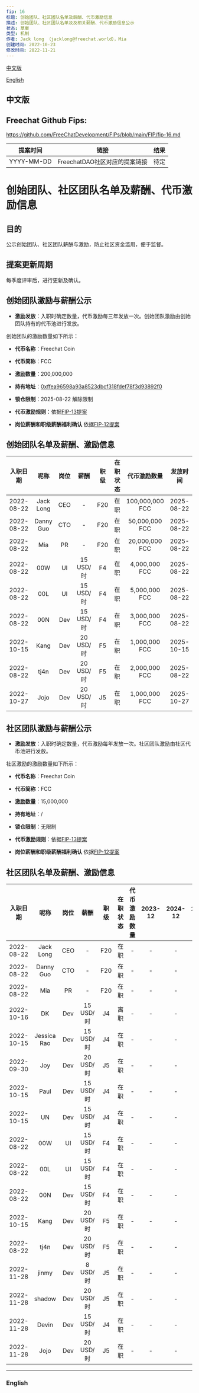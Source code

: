 ```yaml
---
fip: 16
标题: 创始团队、社区团队名单及薪酬、代币激励信息
描述: 创始团队、社区团队名单及及相关薪酬、代币激励信息公示
状态: 草案
类型: 机制
作者: Jack long （jacklong@freechat.world），Mia
创建时间: 2022-10-23
修改时间: 2022-11-21
---
```


[中文版](#1)

[English](#2)

<h2 id="1">中文版</h2>

## Freechat Github Fips: 

https://github.com/FreeChatDevelopment/FIPs/blob/main/FIP/fip-16.md


  | 提案时间 | 链接 | 结果 |
  |:-:|:-:|:-:|
  | YYYY-MM-DD |FreechatDAO社区对应的提案链接|待定|

# 创始团队、社区团队名单及薪酬、代币激励信息

## 目的
公示创始团队、社区团队薪酬与激励，防止社区资金滥用，便于监督。

## 提案更新周期
每季度评审后，进行更新及确认。

## 创始团队激励与薪酬公示

* **激励发放**：入职时确定数量，代币激励每三年发放一次。创始团队激励由创始团队持有的代币池进行发放。

创始团队的激励数量如下所示：

* **代币名称**：Freechat Coin
* **代币简称**：FCC
* **激励数量**：200,000,000
* **持有地址**：[0xffea96598a93a8523dbcf318fdef78f3d93892f0](https://etherscan.io/token/0x171b1daefac13a0a3524fcb6beddc7b31e58e079?a=0xffea96598a93a8523dbcf318fdef78f3d93892f0)
* **锁仓限制**：2025-08-22 解除限制
* **代币激励规则**：依据[FIP-13提案](https://github.com/FreeChatDevelopment/FIPs/blob/main/FIP/fip-13.md)

* **岗位薪酬和职级薪酬福利确认**
依据[FIP-12提案](https://github.com/FreeChatDevelopment/FIPs/blob/main/FIP/fip-12.md)

## 创始团队名单及薪酬、激励信息
|入职日期   |   呢称   | 岗位 |   薪酬   | 职级 |在职状态|   代币激励数量  |    发放时间   |
|:--------:|:-------:|:----:|:-------:|:---:|:-----:|:-------------:|:-----------:|
|2022-08-22|Jack Long  |CEO   |    -    | F20  |在职 |100,000,000 FCC  |2025-08-22|
|2022-08-22|Danny Guo  |CTO   |    -    | F20  |在职 |50,000,000 FCC   |2025-08-22|
|2022-08-22|Mia        |PR    |    -    | F20  |在职 |20,000,000 FCC   |2025-08-22|
|2022-08-22|00W        |UI    |15 USD/时| F4   |在职 |4,000,000 FCC    |2025-08-22|
|2022-08-22|00L        |UI    |15 USD/时| F4   |在职 |5,000,000 FCC    |2025-08-22|
|2022-08-22|00N        |Dev   |15 USD/时| F4   |在职 |3,000,000 FCC    |2025-08-22|
|2022-10-15|Kang       |Dev   |20 USD/时| F5   |在职 |1,000,000 FCC    |2025-10-15|
|2022-08-22|tj4n       |Dev   |20 USD/时| F5   |在职 |2,000,000 FCC    |2025-08-22|
|2022-10-27|Jojo       |Dev   |20 USD/时| J5   |在职 |1,000,000 FCC    |2025-10-27|

## 社区团队激励与薪酬公示

* **激励发放**：入职时确定数量，代币激励每年发放一次。社区团队激励由社区代币池进行发放。

社区激励的激励数量如下所示：

* **代币名称**：Freechat Coin
* **代币简称**：FCC
* **激励数量**：15,000,000
* **持有地址**：/
* **锁仓限制**：无限制
* **代币激励规则**：依据[FIP-13提案](https://github.com/FreeChatDevelopment/FIPs/blob/main/FIP/fip-13.md)

* **岗位薪酬和职级薪酬福利确认**
依据[FIP-12提案](https://github.com/FreeChatDevelopment/FIPs/blob/main/FIP/fip-12.md)

## 社区团队名单及薪酬、激励信息
|入职日期  |    呢称     | 岗位 |   薪酬   | 职级 |在职状态|   代币激励数量  |2023-12|2024-12|2025-12|
|:-------:|:----------:|:----:|:-------:|:---:|:-----:|:-------------:|:-----:|:-----:|:-----:|
|2022-08-22|Jack Long  |CEO   |    -    | F20  |在职   |-              |-      |-      |-      |
|2022-08-22|Danny Guo  |CTO   |    -    | F20  |在职   |-              |-      |-      |-      |
|2022-08-22|Mia        |PR    |    -    | F20  |在职   |-              |-      |-      |-      |
|2022-10-16|DK         |Dev   |15 USD/时| J4   |离职   |-              |-      |-      |-      |
|2022-10-15|Jessica Rao|Dev   |15 USD/时| J4   |在职   |-              |-      |-      |-      |
|2022-09-30|Joy        |Dev   |20 USD/时| J5   |在职   |-              |-      |-      |-      |
|2022-10-15|Paul       |Dev   |15 USD/时| J4   |在职   |-              |-      |-      |-      |
|2022-10-15|UN         |Dev   |15 USD/时| J4   |在职   |-              |-      |-      |-      |
|2022-08-22|00W        |UI    |15 USD/时| F4   |在职   |-              |-      |-      |-      |
|2022-08-22|00L        |UI    |15 USD/时| F4   |在职   |-              |-      |-      |-      |
|2022-08-22|00N        |Dev   |15 USD/时| F4   |在职   |-              |-      |-      |-      |
|2022-10-15|Kang       |Dev   |20 USD/时| F5   |在职   |-              |-      |-      |-      |
|2022-08-22|tj4n       |Dev   |20 USD/时| F5   |在职   |-              |-      |-      |-      |
|2022-11-28|jinmy      |Dev   |8  USD/时| J5   |在职   |-              |-      |-      |-      |
|2022-11-28|shadow     |Dev   |20 USD/时| J5   |在职   |-              |-      |-      |-      |
|2022-11-28|Devin      |Dev   |15 USD/时| J4   |在职   |-              |-      |-      |-      |
|2022-11-28|Jojo       |Dev   |20 USD/时| J5   |在职   |-              |-      |-      |-      |

------------------------

<h3 id="2">English</h3>